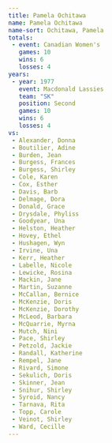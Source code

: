 ```yaml
---
title: Pamela Ochitawa
name: Pamela Ochitawa
name-sort: Ochitawa, Pamela
totals:
 - event: Canadian Women's
   games: 10
   wins: 6
   losses: 4
years:
 - year: 1977
   event: Macdonald Lassies
   team: "SK"
   position: Second
   games: 10
   wins: 6
   losses: 4
vs:
 - Alexander, Donna
 - Boutilier, Adine
 - Burden, Jean
 - Burgess, Frances
 - Burgess, Shirley
 - Cole, Karen
 - Cox, Esther
 - Davis, Barb
 - Delmage, Dora
 - Donald, Grace
 - Drysdale, Phyliss
 - Goodyear, Una
 - Helston, Heather
 - Hovey, Ethel
 - Hushagen, Wyn
 - Irvine, Una
 - Kerr, Heather
 - Labelle, Nicole
 - Lewicke, Rosina
 - Mackin, Jane
 - Martin, Suzanne
 - McCallan, Bernice
 - McKenzie, Doris
 - McKenzie, Dorothy
 - McLeod, Barbara
 - McQuarrie, Myrna
 - Mutch, Nini
 - Pace, Shirley
 - Petzold, Jackie
 - Randall, Katherine
 - Rempel, Jane
 - Rivard, Simone
 - Sekulich, Doris
 - Skinner, Jean
 - Snihur, Shirley
 - Syroid, Nancy
 - Tarnava, Rita
 - Topp, Carole
 - Veinot, Shirley
 - Ward, Cecille
---
```

